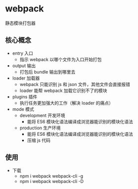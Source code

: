 # webpack

静态模块打包器

## 核心概念

- entry 入口
  - 指示 webpack 以哪个文件为入口开始打包
- output 输出
  - 打包后 bundle 输出到哪里去
- loader 加载器
  - webpack 只能识别 js 和 json 文件，其他文件会直接报错
  - loader 能帮 webpack 加载它识别不了的模块
- plugins 插件
  - 执行任务更加强大的工作（解决 loader 的痛点）
- mode 模式
  - development 开发环境
    - 能将 ES6 模块化语法编译成浏览器能识别的模块化语法
  - production 生产环境
    - 能将 ES6 模块化语法编译成浏览器能识别的模块化语法
    - 压缩 js 代码

## 使用

- 下载
  - npm i webpack webpack-cli -g
  - npm i webpack webpack-cli -D
